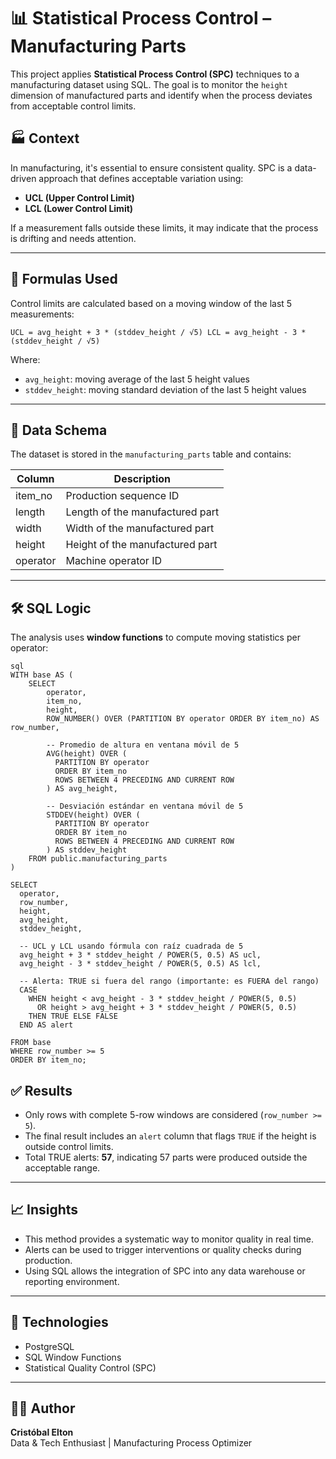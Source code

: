 # 📊 Statistical Process Control – Manufacturing Parts

This project applies **Statistical Process Control (SPC)** techniques to a manufacturing dataset using SQL. The goal is to monitor the `height` dimension of manufactured parts and identify when the process deviates from acceptable control limits.

## 🏭 Context

In manufacturing, it's essential to ensure consistent quality. SPC is a data-driven approach that defines acceptable variation using:

- **UCL (Upper Control Limit)**  
- **LCL (Lower Control Limit)**  

If a measurement falls outside these limits, it may indicate that the process is drifting and needs attention.

---

## 📐 Formulas Used

Control limits are calculated based on a moving window of the last 5 measurements:

```
UCL = avg_height + 3 * (stddev_height / √5) LCL = avg_height - 3 * (stddev_height / √5)
```

Where:
- `avg_height`: moving average of the last 5 height values
- `stddev_height`: moving standard deviation of the last 5 height values

---

## 📄 Data Schema

The dataset is stored in the `manufacturing_parts` table and contains:

| Column   | Description                    |
|----------|--------------------------------|
| item_no  | Production sequence ID         |
| length   | Length of the manufactured part|
| width    | Width of the manufactured part |
| height   | Height of the manufactured part|
| operator | Machine operator ID            |

---

## 🛠️ SQL Logic

The analysis uses **window functions** to compute moving statistics per operator:

```
sql
WITH base AS (	
	SELECT 
		operator,
		item_no,
		height,
		ROW_NUMBER() OVER (PARTITION BY operator ORDER BY item_no) AS row_number,

		-- Promedio de altura en ventana móvil de 5
		AVG(height) OVER (
		  PARTITION BY operator 
		  ORDER BY item_no 
		  ROWS BETWEEN 4 PRECEDING AND CURRENT ROW
		) AS avg_height,

		-- Desviación estándar en ventana móvil de 5
		STDDEV(height) OVER (
		  PARTITION BY operator 
		  ORDER BY item_no 
		  ROWS BETWEEN 4 PRECEDING AND CURRENT ROW
		) AS stddev_height
	FROM public.manufacturing_parts
)

SELECT 
  operator,
  row_number,
  height,
  avg_height,
  stddev_height,

  -- UCL y LCL usando fórmula con raíz cuadrada de 5
  avg_height + 3 * stddev_height / POWER(5, 0.5) AS ucl,
  avg_height - 3 * stddev_height / POWER(5, 0.5) AS lcl,

  -- Alerta: TRUE si fuera del rango (importante: es FUERA del rango)
  CASE 
    WHEN height < avg_height - 3 * stddev_height / POWER(5, 0.5)
      OR height > avg_height + 3 * stddev_height / POWER(5, 0.5)
    THEN TRUE ELSE FALSE 
  END AS alert

FROM base
WHERE row_number >= 5
ORDER BY item_no;
```
## ✅ Results

- Only rows with complete 5-row windows are considered (`row_number >= 5`).
- The final result includes an `alert` column that flags `TRUE` if the height is outside control limits.
- Total TRUE alerts: **57**, indicating 57 parts were produced outside the acceptable range.

---

## 📈 Insights

- This method provides a systematic way to monitor quality in real time.
- Alerts can be used to trigger interventions or quality checks during production.
- Using SQL allows the integration of SPC into any data warehouse or reporting environment.

---

## 🔗 Technologies

- PostgreSQL
- SQL Window Functions
- Statistical Quality Control (SPC)

---

## 🧑‍💻 Author

**Cristóbal Elton**  
Data & Tech Enthusiast | Manufacturing Process Optimizer
